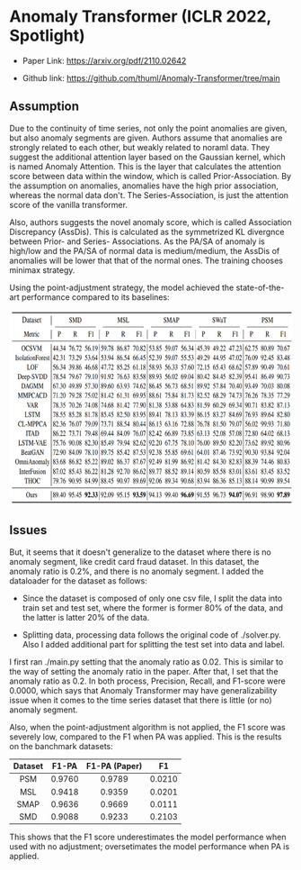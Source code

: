 # Anomaly Transformer (ICLR 2022, Spotlight)
- Paper Link: https://arxiv.org/pdf/2110.02642

- Github link: https://github.com/thuml/Anomaly-Transformer/tree/main

## Assumption
Due to the continuity of time series, not only the point anomalies are given, but also anomaly segments are given. Authors assume that anomalies are strongly related to each other, but weakly related to noraml data. They suggest the additional attention layer based on the Gaussian kernel, which is named Anomaly Attention. This is the layer that calculates the attention score between data within the window, which is called Prior-Association. By the assumption on anomalies, anomalies have the high prior association, whereas the normal data don't. The Series-Association, is just the attention score of the vanilla transformer.

Also, authors suggests the novel anomaly score, which is called Association Discrepancy (AssDis). This is calculated as the symmetrized KL divergnce between Prior- and Series- Associations. As the PA/SA of anomaly is high/low and the PA/SA of normal data is medium/medium, the AssDis of anomalies will be lower that that of the normal ones. The training chooses minimax strategy.

Using the point-adjustment strategy, the model achieved the state-of-the-art performance compared to its baselines:

<p align="center">
<img src="./pics/f1_scores.png" height="350" alt="" align=center />
</p>

## Issues
But, it seems that it doesn't generalize to the dataset where there is no anomaly segment, like credit card fraud dataset. In this dataset, the anomaly ratio is 0.2%, and there is no anomaly segment. I added the dataloader for the dataset as follows:

- Since the dataset is composed of only one csv file, I split the data into train set and test set, where the former is former 80% of the data, and the latter is latter 20% of the data.

- Splitting data, processing data follows the original code of ./solver.py. Also I added additional part for splitting the test set into data and label.

I first ran ./main.py setting that the anomaly ratio as 0.02. This is similar to the way of setting the anomaly ratio in the paper. After that, I set that the anomaly ratio as 0.2. In both process, Precision, Recall, and F1-score were 0.0000, which says that Anomaly Transformer may have generalizability issue when it comes to the time series dataset that there is little (or no) anomaly segment.

Also, when the point-adjustment algorithm is not applied, the F1 score was severely low, compared to the F1 when PA was applied. This is the results on the banchmark datasets:

| Dataset | F1-PA | F1-PA (Paper) | F1 |
| :-----: | :-----: | :-----: | :-----: |
| PSM | 0.9760 | 0.9789 | 0.0210 |
| MSL | 0.9418 | 0.9359 | 0.0201 |
| SMAP | 0.9636 | 0.9669 | 0.0111 |
| SMD | 0.9088 | 0.9233 | 0.2103 |

This shows that the F1 score underestimates the model performance when used with no adjustment; oversetimates the model performance when PA is applied.